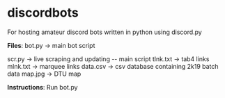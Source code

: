 # discordbots
For hosting amateur discord bots written in python using discord.py

**Files**:
bot.py -> main bot script

scr.py -> live scraping and updating -- main script
tlnk.txt -> tab4 links
mlnk.txt -> marquee links
data.csv -> csv database containing 2k19 batch data
map.jpg -> DTU map

**Instructions**:
Run bot.py

